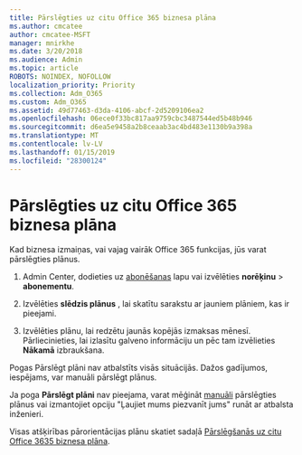 ```yaml
---
title: Pārslēgties uz citu Office 365 biznesa plāna
ms.author: cmcatee
author: cmcatee-MSFT
manager: mnirkhe
ms.date: 3/20/2018
ms.audience: Admin
ms.topic: article
ROBOTS: NOINDEX, NOFOLLOW
localization_priority: Priority
ms.collection: Adm_O365
ms.custom: Adm_O365
ms.assetid: 49d77463-d3da-4106-abcf-2d5209106ea2
ms.openlocfilehash: 06ece0f33bc817aa9759cbc3487544ed5b48b946
ms.sourcegitcommit: d6ea5e9458a2b8ceaab3ac4bd483e1130b9a398a
ms.translationtype: MT
ms.contentlocale: lv-LV
ms.lasthandoff: 01/15/2019
ms.locfileid: "28300124"
---
```

# <a name="switch-to-a-different-office-365-for-business-plan"></a>Pārslēgties uz citu Office 365 biznesa plāna

Kad biznesa izmaiņas, vai vajag vairāk Office 365 funkcijas, jūs varat pārslēgties plānus.
  
1. Admin Center, dodieties uz [abonēšanas](https://go.microsoft.com/fwlink/p/?linkid=842054) lapu vai izvēlēties **norēķinu** \> **abonementu**.
    
2. Izvēlēties **slēdzis plānus** , lai skatītu sarakstu ar jauniem plāniem, kas ir pieejami. 
    
3. Izvēlēties plānu, lai redzētu jaunās kopējās izmaksas mēnesī. Pārliecinieties, lai izlasītu galveno informāciju un pēc tam izvēlieties **Nākamā** izbraukšana. 
    
Pogas Pārslēgt plāni nav atbalstīts visās situācijās. Dažos gadījumos, iespējams, var manuāli pārslēgt plānus.
  
Ja poga **Pārslēgt plāni** nav pieejama, varat mēģināt [manuāli](https://support.office.com/article/eb0d0680-5677-41a0-8c46-4b9d47f1c209) pārslēgties plānus vai izmantojiet opciju "Ļaujiet mums piezvanīt jums" runāt ar atbalsta inženieri. 
  
Visas atšķirības pārorientācijas plānu skatiet sadaļā [Pārslēgšanās uz citu Office 3635 biznesa plāna](https://support.office.com/article/49d77463-d3da-4106-abcf-2d5209106ea2).
  

